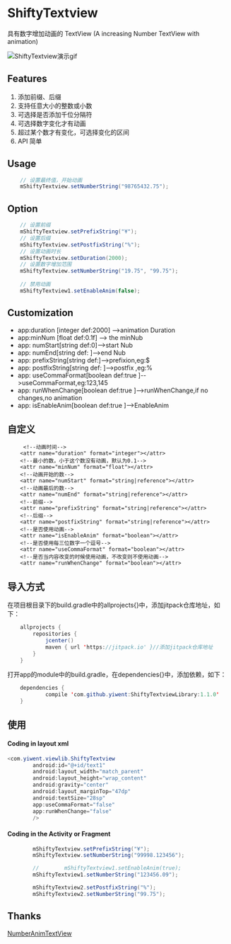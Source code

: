 # ShiftyTextview
具有数字增加动画的 TextView (A increasing Number TextView with animation)
    
![ShiftyTextview演示gif](https://github.com/yiwent/ShiftyTextview/blob/master/gif/GIF.gif)

## Features

1. 添加前缀、后缀
2. 支持任意大小的整数或小数
3. 可选择是否添加千位分隔符
4. 可选择数字变化才有动画
5. 超过某个数才有变化，可选择变化的区间
5. API 简单

## Usage

```java
    // 设置最终值，开始动画
    mShiftyTextview.setNumberString("98765432.75");
```

## Option

```java
    // 设置前缀
    mShiftyTextview.setPrefixString("¥");
    // 设置后缀
    mShiftyTextview.setPostfixString("%");
    // 设置动画时长
    mShiftyTextview.setDuration(2000);
    // 设置数字增加范围
    mShiftyTextview.setNumberString("19.75", "99.75");
    
    // 禁用动画
    mShiftyTextview1.setEnableAnim(false);
```
## Customization
* app:duration [integer def:2000] -->animation Duration
* app:minNum [float def:0.1f] --> the minNub
* app: numStart[string def:0]-->start Nub
* app: numEnd[string def: ]-->end Nub
* app: prefixString[string def:]-->prefixion,eg:$ 
* app: postfixString[string def: ]-->postfix ,eg:%
* app: useCommaFormat[boolean def:true ]-->useCommaFormat,eg:123,145
* app: runWhenChange[boolean def:true ]-->runWhenChange,if no changes,no animation
* app: isEnableAnim[boolean def:true ]-->EnableAnim

##    自定义
         <!--动画时间-->
        <attr name="duration" format="integer"></attr>
        <!--最小的数，小于这个数没有动画，默认为0.1-->
        <attr name="minNum" format="float"></attr>
        <!--动画开始的数-->
        <attr name="numStart" format="string|reference"></attr>
        <!--动画最后的数-->
        <attr name="numEnd" format="string|reference"></attr>
        <!--前缀-->
        <attr name="prefixString" format="string|reference"></attr>
        <!--后缀-->
        <attr name="postfixString" format="string|reference"></attr>
        <!--是否使用动画-->
        <attr name="isEnableAnim" format="boolean"></attr>
        <!--是否使用每三位数字一个逗号-->
        <attr name="useCommaFormat" format="boolean"></attr>
        <!--是否当内容改变的时候使用动画，不改变则不使用动画-->
        <attr name="runWhenChange" format="boolean"></attr> 

##    导入方式

在项目根目录下的build.gradle中的allprojects{}中，添加jitpack仓库地址，如下：
```java
    allprojects {
        repositories {
            jcenter()
            maven { url 'https://jitpack.io' }//添加jitpack仓库地址
        }
    }
```
打开app的module中的build.gradle，在dependencies{}中，添加依赖，如下：
```java
    dependencies {
            compile 'com.github.yiwent:ShiftyTextviewLibrary:1.1.0'
    }
```
##  使用

#### Coding in layout xml
```java
<com.yiwent.viewlib.ShiftyTextview
        android:id="@+id/text1"
        android:layout_width="match_parent"
        android:layout_height="wrap_content"
        android:gravity="center"
        android:layout_marginTop="47dp"
        android:textSize="28sp"
        app:useCommaFormat="false"
        app:runWhenChange="false"
        />
```
#### Coding in the Activity or Fragment
```java
        mShiftyTextview.setPrefixString("¥");
        mShiftyTextview.setNumberString("99998.123456");

        //        mShiftyTextview1.setEnableAnim(true);
        mShiftyTextview1.setNumberString("123456.09");

        mShiftyTextview2.setPostfixString("%");
        mShiftyTextview2.setNumberString("99.75");
```
## Thanks
[NumberAnimTextView](https://github.com/Bakumon/NumberAnimTextView)